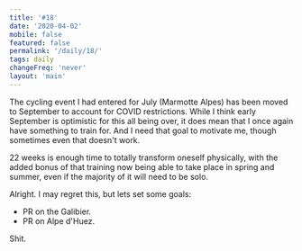 ```yaml
---
title: '#18'
date: '2020-04-02'
mobile: false
featured: false
permalink: '/daily/18/'
tags: daily
changeFreq: 'never'
layout: 'main'
---
```


The cycling event I had entered for July (Marmotte Alpes) has been moved to September to account for COVID restrictions. While I think early September is optimistic for this all being over, it does mean that I once again have something to train for. And I need that goal to motivate me, though sometimes even that doesn't work.

22 weeks is enough time to totally transform oneself physically, with the added bonus of that training now being able to take place in spring and summer, even if the majority of it will need to be solo.

Alright. I may regret this, but lets set some goals:

- PR on the Galibier.
- PR on Alpe d'Huez.

Shit.
